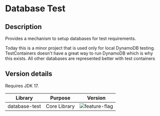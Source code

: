 # Database Test

## Description

Provides a mechanism to setup databases for test requirements.

Today this is a minor project that is used only for local DynamoDB
testing.  TestContainers doesn't have a great way to run DynamoDB
which is why this exists. All other databases are represented better
with test containers

## Version details

Requires JDK 17.


| Library       | Purpose                           | Version                                                                                   |
|---------------|-----------------------------------|-------------------------------------------------------------------------------------------|
| database-test | Core Library                      | ![feature-flag](https://img.shields.io/maven-central/v/com.codeheadsystems/database-test) |

